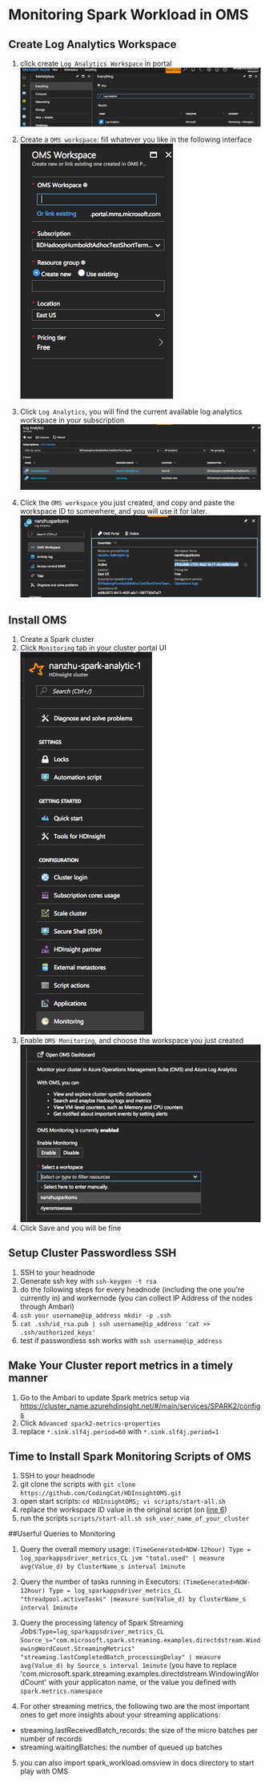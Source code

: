 # Monitoring Spark Workload in OMS

## Create Log Analytics Workspace
1. click create `Log Analytics Workspace` in portal![Create Log Space](create_log_workspace.png)

2. Create a `OMS workspace`: fill whatever you like in the following interface
![create oms workspace](create_oms_workspace.png)
3. Click `Log Analytics`, you will find the current available log analytics workspace in your subscription ![choose oms workspace](choose_workspace.png)
4. Click the `OMS workspace` you just created, and copy and paste the workspace ID to somewhere, and you will use it for later. ![remember workspace id](remember_workspace_id.png)


## Install OMS

1. Create a Spark cluster
2. Click `Monitoring` tab in your cluster portal UI ![Image of Create Spark Monitoring](create_spark_cluster.png)
3. Enable `OMS Monitoring`, and choose the workspace you just created![enable OMS](enable_oms.png)
4. Click Save and you will be fine

## Setup Cluster Passwordless SSH
1. SSH to your headnode
2. Generate ssh key with `ssh-keygen -t rsa`
3. do the following steps for every headnode (including the one you're currently in) and workernode (you can collect IP Address of the nodes through Ambari)
4. `ssh your username@ip_address mkdir -p .ssh`
5. `cat .ssh/id_rsa.pub | ssh username@ip_address 'cat >> .ssh/authorized_keys'`
6. test if passwordless ssh works with `ssh username@ip_address`

## Make Your Cluster report metrics in a timely manner
1. Go to the Ambari to update Spark metrics setup via https://cluster_name.azurehdinsight.net/#/main/services/SPARK2/configs
2. Click `Advanced spark2-metrics-properties`
3. replace `*.sink.slf4j.period=60` with `*.sink.slf4j.period=1`

## Time to Install Spark Monitoring Scripts of OMS

1. SSH to your headnode
2. git clone the scripts with `git clone https://github.com/CodingCat/HDInsightOMS.git`
3. open start scripts: `cd HDInsightOMS; vi scripts/start-all.sh`
4. replace the workspace ID value in the original script (on [line 6](https://github.com/CodingCat/HDInsightOMS/blob/master/scripts/start-all.sh#L6)) 
5. run the scripts `scripts/start-all.sh ssh_user_name_of_your_cluster`

##Userful Queries to Monitoring


1. Query the overall memory usage: `(TimeGenerated>NOW-12hour) Type = log_sparkappsdriver_metrics_CL jvm "total.used" | measure avg(Value_d) by ClusterName_s interval 1minute`
2. Query the number of tasks running in Executors: `(TimeGenerated>NOW-12hour) Type = log_sparkappsdriver_metrics_CL "threadpool.activeTasks" |measure sum(Value_d) by ClusterName_s interval 1minute`
3. Query the processing latency of Spark Streaming Jobs:`Type=log_sparkappsdriver_metrics_CL Source_s="com.microsoft.spark.streaming.examples.directdstream.WindowingWordCount.StreamingMetrics" "streaming.lastCompletedBatch_processingDelay" | measure avg(Value_d) by Source_s interval 1minute` (you have to replace 'com.microsoft.spark.streaming.examples.directdstream.WindowingWordCount' with your applicaton name, or the value you defined with `spark.metrics.namespace`

4. For other streaming metrics, the following two are the most important ones to get more insights about your streaming applications:

* streaming.lastReceivedBatch_records: the size of the micro batches per number of records
* streaming.waitingBatches: the number of queued up batches

5. you can also import spark_workload.omsview in docs directory to start play with OMS